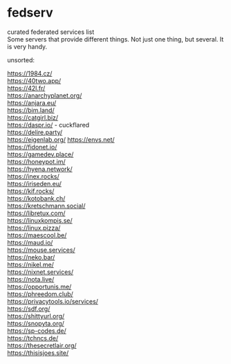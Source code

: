 # fedserv  
curated federated services list  
Some servers that provide different things. Not just one thing, but several. It is very handy.
  
unsorted:  
  
https://1984.cz/  
https://40two.app/  
https://42l.fr/  
https://anarchyplanet.org/  
https://anjara.eu/  
https://bim.land/  
https://catgirl.biz/  
https://daspr.io/ - cuckflared  
https://delire.party/  
https://eigenlab.org/
https://envs.net/  
https://fidonet.io/  
https://gamedev.place/  
https://honeypot.im/  
https://hyena.network/  
https://inex.rocks/  
https://iriseden.eu/  
https://kif.rocks/  
https://kotobank.ch/  
https://kretschmann.social/  
https://libretux.com/  
https://linuxkompis.se/  
https://linux.pizza/  
https://maescool.be/  
https://maud.io/  
https://mouse.services/  
https://neko.bar/  
https://nikel.me/  
https://nixnet.services/  
https://nota.live/  
https://opportunis.me/  
https://phreedom.club/  
https://privacytools.io/services/  
https://sdf.org/  
https://shittyurl.org/  
https://snopyta.org/  
https://sp-codes.de/  
https://tchncs.de/  
https://thesecretlair.org/  
https://thisisjoes.site/  
